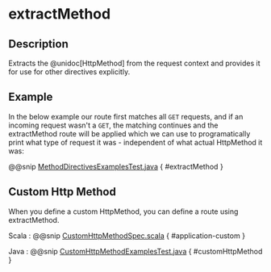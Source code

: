 # extractMethod

## Description

Extracts the @unidoc[HttpMethod] from the request context and provides it for use for other directives explicitly.

## Example

In the below example our route first matches all `GET` requests, and if an incoming request wasn't a `GET`,
the matching continues and the extractMethod route will be applied which we can use to programatically
print what type of request it was - independent of what actual HttpMethod it was:

@@snip [MethodDirectivesExamplesTest.java]($test$/java/docs/http/javadsl/server/directives/MethodDirectivesExamplesTest.java) { #extractMethod }

## Custom Http Method

When you define a custom HttpMethod, you can define a route using extractMethod.

>
Scala
:  @@snip [CustomHttpMethodSpec.scala]($test$/scala/docs/http/scaladsl/server/directives/CustomHttpMethodSpec.scala) { #application-custom }

Java
:  @@snip [CustomHttpMethodExamplesTest.java]($test$/java/docs/http/javadsl/server/directives/CustomHttpMethodExamplesTest.java) { #customHttpMethod }
